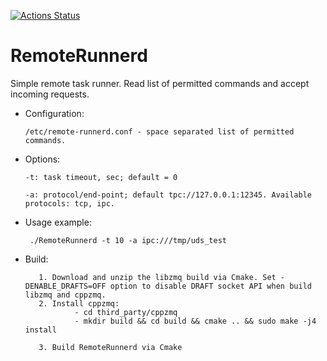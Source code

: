 [![Actions Status](https://github.com/einerfreiheit/RemoteRunnerd/workflows/C/C++%20CI/badge.svg?branch=master)](https://github.com/einerfreiheit/RemoteRunnerd/actions)

# RemoteRunnerd

Simple remote task runner. Read list of permitted commands and accept incoming requests.

 - Configuration:

       /etc/remote-runnerd.conf - space separated list of permitted commands.
      
 - Options:

       -t: task timeout, sec; default = 0
    
       -a: protocol/end-point; default tpc://127.0.0.1:12345. Available protocols: tcp, ipc. 
        
  -  Usage example:
  
          ./RemoteRunnerd -t 10 -a ipc:///tmp/uds_test
 

 - Build:
          
          1. Download and unzip the libzmq build via Cmake. Set -DENABLE_DRAFTS=OFF option to disable DRAFT socket API when build libzmq and cppzmq.
          2. Install cppzmq:
                  - cd third_party/cppzmq
                  - mkdir build && cd build && cmake .. && sudo make -j4 install
                  
          3. Build RemoteRunnerd via Cmake
